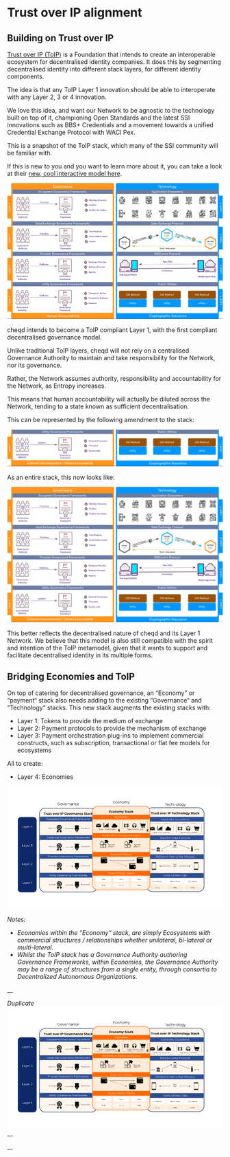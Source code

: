 # Trust over IP alignment

## Building on Trust over IP

[Trust over IP (ToIP)](https://trustoverip.org) is a Foundation that intends to create an interoperable ecosystem for decentralised identity companies. It does this by segmenting decentralised identity into different stack layers, for different identity components.

The idea is that any ToIP Layer 1 innovation should be able to interoperate with any Layer 2, 3 or 4 innovation.

We love this idea, and want our Network to be agnostic to the technology built on top of it, championing Open Standards and the latest SSI innovations such as BBS+ Credentials and a movement towards a unified Credential Exchange Protocol with WACI Pex.

This is a snapshot of the ToIP stack, which many of the SSI community will be familiar with.

If this is new to you and you want to learn more about it, you can take a look at their [new, cool interactive model here](https://trustoverip.org/wp-content/toip-model/).

![Current ToIP stack](<../.gitbook/assets/Trust over ip stack.png>)

cheqd intends to become a ToIP compliant Layer 1, with the first compliant decentralised governance model.

Unlike traditional ToIP layers, cheqd will not rely on a centralised Governance Authority to maintain and take responsibility for the Network, nor its governance.

Rather, the Network assumes authority, responsibility and accountability for the Network, as Entropy increases.

This means that human accountability will actually be diluted across the Network, tending to a state known as sufficient decentralisation.

This can be represented by the following amendment to the stack:

![Modified layer 1 for decentralised governance](<../.gitbook/assets/cheqd layer 1.png>)

As an entire stack, this now looks like:

![Modified ToIP stack for decentralised governance](<../.gitbook/assets/cheqd toip stack.png>)

This better reflects the decentralised nature of cheqd and its Layer 1 Network. We believe that this model is also still compatible with the spirit and intention of the ToIP metamodel, given that it wants to support and facilitate decentralised identity in its multiple forms.

## Bridging Economies and ToIP

On top of catering for decentralised governance, an “Economy” or “payment“ stack also needs adding to the existing “Governance“ and “Technology“ stacks. This new stack augments the existing stacks with:

* Layer 1: Tokens to provide the medium of exchange
* Layer 2: Payment protocols to provide the mechanism of exchange
* Layer 3: Payment orchestration plug-ins to implement commercial constructs, such as subscription, transactional or flat fee models for ecosystems

All to create:

* Layer 4: Economies

![Modified Trust Over IP stack showing an economics layer in addition to governance and technology](<../.gitbook/assets/2 economic stack for toip (2) (4).png>)

_Notes:_

* _Economies within the “Economy“ stack, are simply Ecosystems with commercial structures / relationships whether unilateral, bi-lateral or multi-lateral._
* _Whilst the ToIP stack has a Governance Authority authoring Governance Frameworks, within Economies, the Governance Authority may be a range of structures from a single entity, through consortia to Decentralized Autonomous Organizations._

__

_Duplicate_![](<../.gitbook/assets/4 economic stack for toip.png>)__

\_\_

